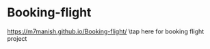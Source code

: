 # Booking-flight
https://m7manish.github.io/Booking-flight/   \\tap here for booking flight project
